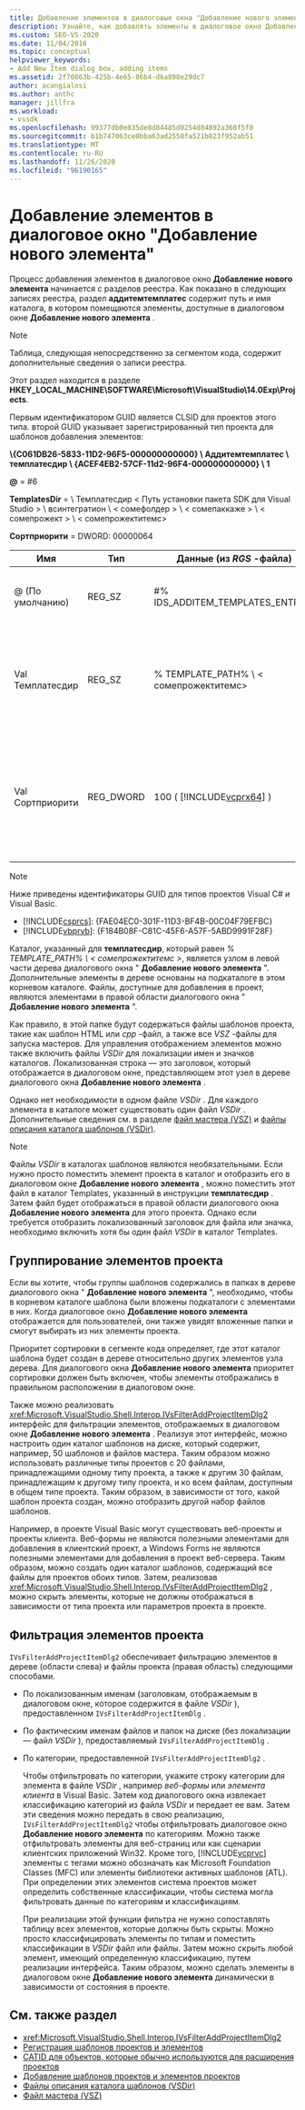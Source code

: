 ```yaml
---
title: Добавление элементов в диалоговые окна "Добавление нового элемента" | Документация Майкрософт
description: Узнайте, как добавлять элементы в диалоговое окно Добавление нового элемента в Visual Studio, чтобы можно было отображать шаблоны и элементы проектов для использования в проектах.
ms.custom: SEO-VS-2020
ms.date: 11/04/2016
ms.topic: conceptual
helpviewer_keywords:
- Add New Item dialog box, adding items
ms.assetid: 2f70863b-425b-4e65-86b4-d6a898e29dc7
author: acangialosi
ms.author: anthc
manager: jillfra
ms.workload:
- vssdk
ms.openlocfilehash: 99377db0e835de8d84485d0254d84892a360f5f0
ms.sourcegitcommit: b1b747063ce0bba63ad2558fa521b823f952ab51
ms.translationtype: MT
ms.contentlocale: ru-RU
ms.lasthandoff: 11/26/2020
ms.locfileid: "96190165"
---
```

# <a name="add-items-to-the-add-new-item-dialog-box"></a>Добавление элементов в диалоговое окно "Добавление нового элемента"
Процесс добавления элементов в диалоговое окно **Добавление нового элемента** начинается с разделов реестра. Как показано в следующих записях реестра, раздел **аддитемтемплатес** содержит путь и имя каталога, в котором помещаются элементы, доступные в диалоговом окне **Добавление нового элемента** .

> [!NOTE]
> Таблица, следующая непосредственно за сегментом кода, содержит дополнительные сведения о записи реестра.

 Этот раздел находится в разделе **HKEY_LOCAL_MACHINE\SOFTWARE\Microsoft\VisualStudio\14.0Exp\Projects**.

 Первым идентификатором GUID является CLSID для проектов этого типа. второй GUID указывает зарегистрированный тип проекта для шаблонов добавления элементов:

 **\\{C061DB26-5833-11D2-96F5-000000000000} \\ Аддитемтемплатес \\ темплатесдир \\ {ACEF4EB2-57CF-11d2-96F4-000000000000} \\ 1**

 **@** = #6

 **TemplatesDir**  =  \\ Темплатесдир &lt; Путь установки пакета SDK для Visual Studio &gt; \\ всинтегратион \\ &lt; сомефолдер &gt; \\ &lt; сомепаккаже &gt; \\ &lt; сомепрожект &gt; \\ &lt; сомепрожектитемс&gt;

 **Сортприорити** = DWORD: 00000064

| Имя | Тип | Данные (из *RGS* -файла) | Описание |
|------------------|-----------| - | - |
| @ (По умолчанию) | REG_SZ | #% IDS_ADDITEM_TEMPLATES_ENTRY% | Идентификатор ресурса для **добавления шаблонов элементов** . |
| Val Темплатесдир | REG_SZ | % TEMPLATE_PATH% \\ &lt; сомепрожектитемс&gt; | Путь к элементам проекта, отображаемым в диалоговом окне мастера **добавления нового элемента** . |
| Val Сортприорити | REG_DWORD | 100 ( [!INCLUDE[vcprx64](../../extensibility/internals/includes/vcprx64_md.md)] ) | Определяет порядок сортировки в узле дерева файлов, отображаемых в диалоговом окне " **Добавление нового элемента** ". |

> [!NOTE]
> Ниже приведены идентификаторы GUID для типов проектов Visual C# и Visual Basic.
> - [!INCLUDE[csprcs](../../data-tools/includes/csprcs_md.md)]: {FAE04EC0-301F-11D3-BF4B-00C04F79EFBC}
> - [!INCLUDE[vbprvb](../../code-quality/includes/vbprvb_md.md)]: {F184B08F-C81C-45F6-A57F-5ABD9991F28F}

 Каталог, указанный для **темплатесдир**, который равен *% TEMPLATE_PATH% \\ &lt; сомепрожектитемс &gt;*, является узлом в левой части дерева диалогового окна " **Добавление нового элемента** ". Дополнительные элементы в дереве основаны на подкаталоге в этом корневом каталоге. Файлы, доступные для добавления в проект, являются элементами в правой области диалогового окна " **Добавление нового элемента** ".

 Как правило, в этой папке будут содержаться файлы шаблонов проекта, такие как шаблон HTML или *cpp* -файл, а также все *VSZ* -файлы для запуска мастеров. Для управления отображением элементов можно также включить файлы *VSDir* для локализации имен и значков каталогов. Локализованная строка — это заголовок, который отображается в диалоговом окне, представляющем этот узел в дереве диалогового окна **Добавление нового элемента** .

 Однако нет необходимости в одном файле *VSDir* . Для каждого элемента в каталоге может существовать один файл *VSDir* . Дополнительные сведения см. в разделе [файл мастера (VSZ)](../../extensibility/internals/wizard-dot-vsz-file.md) и [файлы описания каталога шаблонов (VSDir)](../../extensibility/internals/template-directory-description-dot-vsdir-files.md).

> [!NOTE]
> Файлы *VSDir* в каталогах шаблонов являются необязательными. Если нужно просто поместить элемент проекта в каталог и отобразить его в диалоговом окне **Добавление нового элемента** , можно поместить этот файл в каталог Templates, указанный в инструкции **темплатесдир** . Затем файл будет отображаться в правой области диалогового окна **Добавление нового элемента** для этого проекта. Однако если требуется отобразить локализованный заголовок для файла или значка, необходимо включить хотя бы один файл *VSDir* в каталог Templates.

## <a name="group-project-items"></a>Группирование элементов проекта
 Если вы хотите, чтобы группы шаблонов содержались в папках в дереве диалогового окна " **Добавление нового элемента** ", необходимо, чтобы в корневом каталоге шаблона были вложены подкаталоги с элементами в них. Когда диалоговое окно **Добавление нового элемента** отображается для пользователей, они также увидят вложенные папки и смогут выбирать из них элементы проекта.

 Приоритет сортировки в сегменте кода определяет, где этот каталог шаблона будет создан в дереве относительно других элементов узла дерева. Для диалогового окна **Добавление нового элемента** приоритет сортировки должен быть включен, чтобы элементы отображались в правильном расположении в диалоговом окне.

 Также можно реализовать <xref:Microsoft.VisualStudio.Shell.Interop.IVsFilterAddProjectItemDlg2> интерфейс для фильтрации элементов, отображаемых в диалоговом окне **Добавление нового элемента** . Реализуя этот интерфейс, можно настроить один каталог шаблонов на диске, который содержит, например, 50 шаблонов и файлов мастера. Таким образом можно использовать различные типы проектов с 20 файлами, принадлежащими одному типу проекта, а также к другим 30 файлам, принадлежащим к другому типу проекта, и ко всем файлам, доступным в общем типе проекта. Таким образом, в зависимости от того, какой шаблон проекта создан, можно отобразить другой набор файлов шаблонов.

 Например, в проекте Visual Basic могут существовать веб-проекты и проекты клиента. Веб-формы не являются полезными элементами для добавления в клиентский проект, а Windows Forms не являются полезными элементами для добавления в проект веб-сервера. Таким образом, можно создать один каталог шаблонов, содержащий все файлы для проектов обоих типов. Затем, реализовав <xref:Microsoft.VisualStudio.Shell.Interop.IVsFilterAddProjectItemDlg2> , можно скрыть элементы, которые не должны отображаться в зависимости от типа проекта или параметров проекта в проекте.

## <a name="filter-project-items"></a>Фильтрация элементов проекта
 `IVsFilterAddProjectItemDlg2` обеспечивает фильтрацию элементов в дереве (области слева) и файлы проекта (правая область) следующими способами.

- По локализованным именам (заголовкам, отображаемым в диалоговом окне, которое содержится в файле *VSDir* ), предоставленном `IVsFilterAddProjectItemDlg` .

- По фактическим именам файлов и папок на диске (без локализации — файл *VSDir* ), предоставляемый `IVsFilterAddProjectItemDlg` .

- По категории, предоставленной `IVsFilterAddProjectItemDlg2` .

  Чтобы отфильтровать по категории, укажите строку категории для элемента в файле *VSDir* , например *веб-формы* или *элемента клиента* в Visual Basic. Затем код диалогового окна извлекает классификацию категорий из файла *VSDir* и передает ее вам. Затем эти сведения можно передать в свою реализацию, `IVsFilterAddProjectItemDlg2` чтобы отфильтровать диалоговое окно **Добавление нового элемента** по категориям. Можно также отфильтровать элементы для веб-страниц или как сценарии клиентских приложений Win32. Кроме того, [!INCLUDE[vcprvc](../../code-quality/includes/vcprvc_md.md)] элементы с тегами можно обозначать как Microsoft Foundation Classes (MFC) или элементы библиотеки активных шаблонов (ATL). При определении этих элементов система проектов может определить собственные классификации, чтобы система могла фильтровать данные по категориям и классификациям.

  При реализации этой функции фильтра не нужно сопоставлять таблицу всех элементов, которые должны быть скрыты. Можно просто классифицировать элементы по типам и поместить классификации в *VSDir* файл или файлы. Затем можно скрыть любой элемент, имеющий определенную классификацию, путем реализации интерфейса. Таким образом, можно сделать элементы в диалоговом окне **Добавление нового элемента** динамически в зависимости от состояния в проекте.

## <a name="see-also"></a>См. также раздел
- <xref:Microsoft.VisualStudio.Shell.Interop.IVsFilterAddProjectItemDlg2>
- [Регистрация шаблонов проектов и элементов](../../extensibility/internals/registering-project-and-item-templates.md)
- [CATID для объектов, которые обычно используются для расширения проектов](../../extensibility/internals/catids-for-objects-that-are-typically-used-to-extend-projects.md)
- [Добавление шаблонов проектов и элементов проектов](../../extensibility/internals/adding-project-and-project-item-templates.md)
- [Файлы описания каталога шаблонов (VSDir)](../../extensibility/internals/template-directory-description-dot-vsdir-files.md)
- [Файл мастера (VSZ)](../../extensibility/internals/wizard-dot-vsz-file.md)
